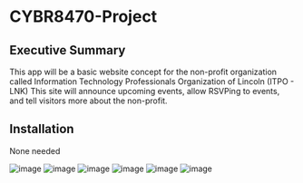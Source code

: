 # CYBR8470-Project

## Executive Summary
This app will be a basic website concept for the non-profit organization called Information Technology Professionals Organization of Lincoln (ITPO - LNK) This site will announce upcoming events, allow RSVPing to events, and tell visitors more about the non-profit. 

## Installation
None needed

![image](https://github.com/DillonPetschke/CYBR8470-Project/assets/51690971/815cba92-1b40-4b14-bdf6-6f436d51a29f)
![image](https://github.com/DillonPetschke/CYBR8470-Project/assets/51690971/9ca1a47f-cb44-435b-8e2e-1892fdd98e7e)
![image](https://github.com/DillonPetschke/CYBR8470-Project/assets/51690971/f5031753-7f6d-42ad-91c7-1bc239830dc9)
![image](https://github.com/DillonPetschke/CYBR8470-Project/assets/51690971/ced26375-b677-433e-99da-075d9c8040ac)
![image](https://github.com/DillonPetschke/CYBR8470-Project/assets/51690971/c8b73acb-4300-4289-8412-29e81a398be1)
![image](https://github.com/DillonPetschke/CYBR8470-Project/assets/51690971/eb9a68d8-7a27-4e4f-a458-a4c5b45be790)
